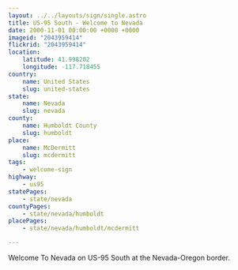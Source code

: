```yaml
---
layout: ../../layouts/sign/single.astro
title: US-95 South - Welcome to Nevada
date: 2000-11-01 00:00:00 +0000 +0000
imageid: "2043959414"
flickrid: "2043959414"
location:
    latitude: 41.998202
    longitude: -117.718455
country:
    name: United States
    slug: united-states
state:
    name: Nevada
    slug: nevada
county:
    name: Humboldt County
    slug: humboldt
place:
    name: McDermitt
    slug: mcdermitt
tags:
    - welcome-sign
highway:
    - us95
statePages:
    - state/nevada
countyPages:
    - state/nevada/humboldt
placePages:
    - state/nevada/humboldt/mcdermitt

---
```

Welcome To Nevada on US-95 South at the Nevada-Oregon border.